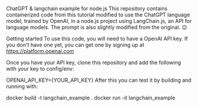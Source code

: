 ChatGPT & langchain example for node.js
This repository contains containerized code from this tutorial modified to use the ChatGPT language model, trained by OpenAI, in a node.js project using LangChain.js, an API for language models. The prompt is also slightly modified from the original. 😉

Getting started To use this code, you will need to have a OpenAI API key. If you don't have one yet, you can get one by signing up at https://platform.openai.com

Once you have your API key, clone this repository and add the following with your key to config/env:

OPENAI_API_KEY={YOUR_API_KEY}
After this you can test it by building and running with:

docker build -t langchain_example . 
docker run -it langchain_example
